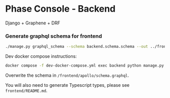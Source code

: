 # Phase Console - Backend

Django + Graphene + DRF

### Generate graphql schema for frontend

```bash
./manage.py graphql_schema --schema backend.schema.schema --out ../frontend/apollo/schema.graphql
```

Dev docker compose instructions:

```bash
docker compose -f dev-docker-compose.yml exec backend python manage.py graphql_schema --schema backend.schema.schema --out schema.graphql
```

Overwrite the schema in `/frontend/apollo/schema.graphql`.

You will also need to generate Typescript types, please see `frontend/README.md`.